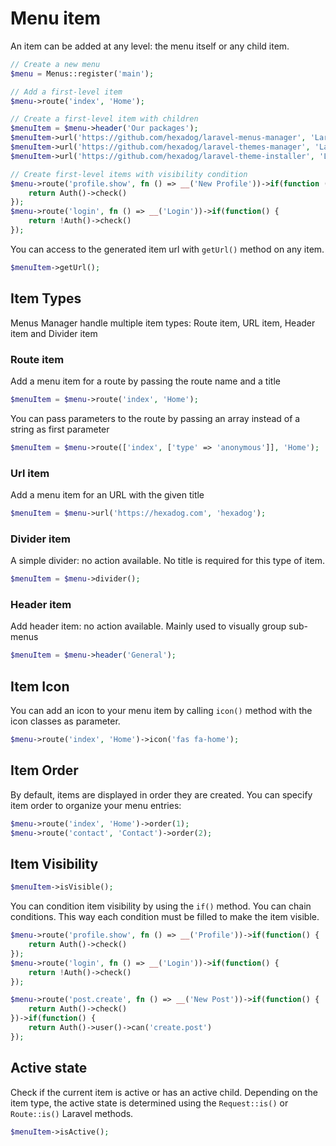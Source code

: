 # Menu item
An item can be added at any level: the menu itself or any child item.
```php
// Create a new menu
$menu = Menus::register('main');

// Add a first-level item
$menu->route('index', 'Home');

// Create a first-level item with children
$menuItem = $menu->header('Our packages');
$menuItem->url('https://github.com/hexadog/laravel-menus-manager', 'Laravel Menus Manager')->order(1);
$menuItem->url('https://github.com/hexadog/laravel-themes-manager', 'Laravel Themes Manager')->order(3);
$menuItem->url('https://github.com/hexadog/laravel-theme-installer', 'Laravel Theme Installer')->order(2);

// Create first-level items with visibility condition
$menu->route('profile.show', fn () => __('New Profile'))->if(function () {
    return Auth()->check()
});
$menu->route('login', fn () => __('Login'))->if(function() {
    return !Auth()->check()
});
```

You can access to the generated item url with `getUrl()` method on any item.
```php
$menuItem->getUrl();
```

## Item Types
Menus Manager handle multiple item types: Route item, URL item, Header item and Divider item

### Route item
Add a menu item for a route by passing the route name and a title
```php
$menuItem = $menu->route('index', 'Home');
```

You can pass parameters to the route by passing an array instead of a string as first parameter
```php
$menuItem = $menu->route(['index', ['type' => 'anonymous']], 'Home');
```

### Url item
Add a menu item for an URL with the given title
```php
$menuItem = $menu->url('https://hexadog.com', 'hexadog');
```

### Divider item
A simple divider: no action available. No title is required for this type of item.
```php
$menuItem = $menu->divider();
```

### Header item
Add header item: no action available. Mainly used to visually group sub-menus
```php
$menuItem = $menu->header('General');
```

## Item Icon
You can add an icon to your menu item by calling `icon()` method with the icon classes as parameter.
```php
$menu->route('index', 'Home')->icon('fas fa-home');
```

## Item Order
By default, items are displayed in order they are created. You can specify item order to organize your menu entries:
```php
$menu->route('index', 'Home')->order(1);
$menu->route('contact', 'Contact')->order(2);
```

## Item Visibility
```php
$menuItem->isVisible();
```

You can condition item visibility by using the `if()` method.
You can chain conditions. This way each condition must be filled to make the item visible.
```php
$menu->route('profile.show', fn () => __('Profile'))->if(function() {
    return Auth()->check()
});
$menu->route('login', fn () => __('Login'))->if(function() {
    return !Auth()->check()
});

$menu->route('post.create', fn () => __('New Post'))->if(function() {
    return Auth()->check()
})->if(function() {
    return Auth()->user()->can('create.post')
});
```

## Active state
Check if the current item is active or has an active child.
Depending on the item type, the active state is determined using the `Request::is()` or `Route::is()` Laravel methods.
```php
$menuItem->isActive();
```
